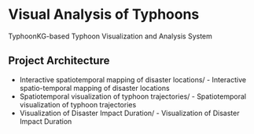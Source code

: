 # Visual Analysis of Typhoons 

TyphoonKG-based Typhoon Visualization and Analysis System 

## Project Architecture 

- Interactive spatiotemporal mapping of disaster locations/ - Interactive spatio-temporal mapping of disaster locations 
- Spatiotemporal visualization of typhoon trajectories/ - Spatiotemporal visualization of typhoon trajectories 
- Visualization of Disaster Impact Duration/ - Visualization of Disaster Impact Duration
